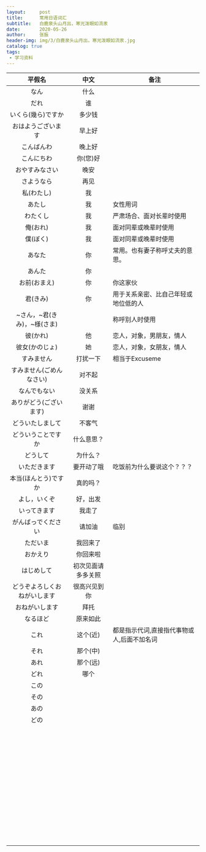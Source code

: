 ```yaml
---
layout:     post
title:      常用日语词汇
subtitle:   白鹿泉头山月出，寒光泼眼如流汞
date:       2020-05-26
author:     张振
header-img: img/3/白鹿泉头山月出，寒光泼眼如流汞.jpg
catalog: true
tags:
 - 学习资料
---
```






|            平假名            |        中文        | 备注                                       |
| :--------------------------: | :----------------: | ------------------------------------------ |
|             なん             |        什么        |                                            |
|             だれ             |         谁         |                                            |
|      いくら(幾ら)ですか      |       多少钱       |                                            |
|      おはようございます      |       早上好       |                                            |
|          こんばんわ          |       晚上好       |                                            |
|          こんにちわ          |      你(您)好      |                                            |
|        おやすみなさい        |        晚安        |                                            |
|          さようなら          |        再见        |                                            |
|          私(わたし)          |         我         |                                            |
|            あたし            |         我         | 女性用词                                   |
|           わたくし           |         我         | 严肃场合、面对长辈时使用                   |
|           俺(おれ)           |         我         | 面对同辈或晚辈时使用                       |
|           僕(ぼく)           |         我         | 面对同辈或晚辈时使用                       |
|            あなた            |         你         | 常用。也有妻子称呼丈夫的意思。             |
|            あんた            |         你         |                                            |
|         お前(おまえ)         |         你         | 你这家伙                                   |
|           君(きみ)           |         你         | 用于关系亲密、比自己年轻或地位低的人       |
| ~さん，~君(きみ)，~様(さま)  |                    | 称呼别人时使用                             |
|           彼(かれ)           |         他         | 恋人，对象，男朋友，情人                   |
|        彼女(かのじょ)        |         她         | 恋人，对象，女朋友，情人                   |
|          すみません          |      打扰一下      | 相当于Excuseme                             |
|   すみません(ごめんなさい)   |       对不起       |                                            |
|         なんでもない         |       没关系       |                                            |
|    ありがどう(ございます)    |        谢谢        |                                            |
|       どういたしまして       |       不客气       |                                            |
|      どういうことですか      |     什么意思？     |                                            |
|           どうして           |      为什么？      |                                            |
|         いただきます         |     要开动了哦     | 吃饭前为什么要说这个？？？                 |
|     本当(ほんとう)ですか     |      真的吗？      |                                            |
|         よし，いくぞ         |      好，出发      |                                            |
|         いってきます         |       我走了       |                                            |
|      がんばっでください      |       请加油       | 临别                                       |
|           ただいま           |      我回来了      |                                            |
|           おかえり           |      你回来啦      |                                            |
|          はじめして          | 初次见面请多多关照 |                                            |
| どうぞよろしくおねがいします |    很高兴见到你    |                                            |
|        おねがいします        |        拜托        |                                            |
|           なるほど           |      原来如此      |                                            |
|             これ             |      这个(近)      | 都是指示代词,直接指代事物或人,后面不加名词 |
|             それ             |      那个(中)      |                                            |
|             あれ             |      那个(远)      |                                            |
|             どれ             |        哪个        |                                            |
|             この             |                    |                                            |
|             その             |                    |                                            |
|             あの             |                    |                                            |
|             どの             |                    |                                            |
|                              |                    |                                            |
|                              |                    |                                            |
|                              |                    |                                            |
|                              |                    |                                            |
|                              |                    |                                            |
|                              |                    |                                            |
|                              |                    |                                            |
|                              |                    |                                            |
|                              |                    |                                            |
|                              |                    |                                            |
|                              |                    |                                            |
|                              |                    |                                            |
|                              |                    |                                            |
|                              |                    |                                            |
|                              |                    |                                            |
|                              |                    |                                            |
|                              |                    |                                            |
|                              |                    |                                            |
|                              |                    |                                            |
|                              |                    |                                            |
|                              |                    |                                            |
|                              |                    |                                            |
|                              |                    |                                            |
|                              |                    |                                            |
|                              |                    |                                            |
|                              |                    |                                            |
|                              |                    |                                            |
|                              |                    |                                            |
|                              |                    |                                            |
|                              |                    |                                            |
|                              |                    |                                            |
|                              |                    |                                            |
|                              |                    |                                            |
|                              |                    |                                            |
|                              |                    |                                            |
|                              |                    |                                            |
|                              |                    |                                            |
|                              |                    |                                            |
|                              |                    |                                            |
|                              |                    |                                            |
|                              |                    |                                            |
|                              |                    |                                            |
|                              |                    |                                            |
|                              |                    |                                            |
|                              |                    |                                            |
|                              |                    |                                            |
|                              |                    |                                            |
|                              |                    |                                            |
|                              |                    |                                            |
|                              |                    |                                            |
|                              |                    |                                            |
|                              |                    |                                            |

